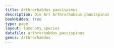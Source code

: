 ```yaml
---
title: Arthrorhabdus paucispinus
description: Die Art Arthrorhabdus paucispinus
bookHidden: true
type: page
layout: taxonomy_species
datafile: arthrorhabdus_paucispinus
genus: Arthrorhabdus
---
```


